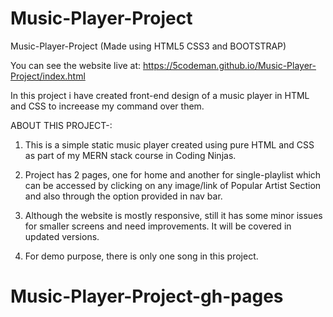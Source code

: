 # Music-Player-Project
Music-Player-Project (Made using HTML5 CSS3 and BOOTSTRAP)

You can see the website live at: https://5codeman.github.io/Music-Player-Project/index.html

In this project i have created front-end design of a music player in HTML and CSS to increease my command over them.

ABOUT THIS PROJECT-:

1. This is a simple static music player created using pure HTML and CSS as part of my MERN stack course in Coding Ninjas.

2. Project has 2 pages, one for home and another for single-playlist which can be accessed by clicking on any image/link of Popular Artist Section and also through the      option provided in nav bar. 

3. Although the website is mostly responsive, still it has some minor issues for smaller screens and need improvements. It will be covered in updated versions.

4. For demo purpose, there is only one song in this project.
# Music-Player-Project-gh-pages
